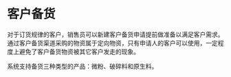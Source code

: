 # 客户备货

对于订货规律的客户，销售员可以新建客户备货申请提前做准备以满足客户需求。通过客户备货渠道采购的物资属于定向物资，只有申请人的客户可以使用，一定程度上避免了客户备货物资被其它客户发走的现象。

系统支持备货三种类型的产品：微粉、破碎料和原生料。

